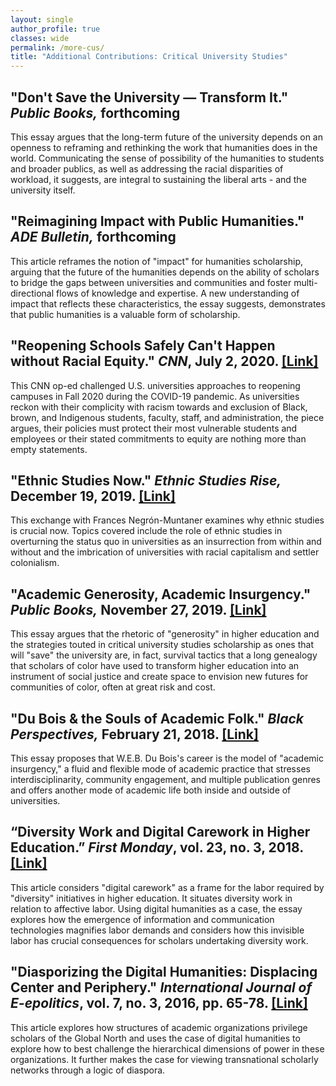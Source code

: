 ```yaml
---
layout: single
author_profile: true
classes: wide
permalink: /more-cus/
title: "Additional Contributions: Critical University Studies"
---
```


## **"Don't Save the University — Transform It." _Public Books,_ forthcoming**

This essay argues that the long-term future of the university depends on an openness to reframing and rethinking the work that humanities does in the world. Communicating the sense of possibility of the humanities to students and broader publics, as well as addressing the racial disparities of workload, it suggests, are integral to sustaining the liberal arts - and the university itself.

## **"Reimagining Impact with Public Humanities." _ADE Bulletin,_ forthcoming**

This article reframes the notion of "impact" for humanities scholarship, arguing that the future of the humanities depends on the ability of scholars to bridge the gaps between universities and communities and foster multi-directional flows of knowledge and expertise. A new understanding of impact that reflects these characteristics, the essay suggests, demonstrates that public humanities is a valuable form of scholarship.

## **"Reopening Schools Safely Can't Happen without Racial Equity." _CNN_, July 2, 2020. [[Link]](https://www.cnn.com/2020/07/02/opinions/covid-19-colleges-racial-equality-risam/index.html)**

This CNN op-ed challenged U.S. universities approaches to reopening campuses in Fall 2020 during the COVID-19 pandemic. As universities reckon with their complicity with racism towards and exclusion of Black, brown, and Indigenous students, faculty, staff, and administration, the piece argues, their policies must protect their most vulnerable students and employees or their stated commitments to equity are nothing more than empty statements.

## **"Ethnic Studies Now." _Ethnic Studies Rise,_ December 19, 2019. [[Link]](https://ethnicrise.github.io/roundtable/ethnic-studies-now/)**

This exchange with Frances Negrón-Muntaner examines why ethnic studies is crucial now. Topics covered include the role of ethnic studies in overturning the status quo in universities as an insurrection from within and without and the imbrication of universities with racial capitalism and settler colonialism.

## **"Academic Generosity, Academic Insurgency." _Public Books,_ November 27, 2019. [[Link]](https://www.publicbooks.org/academic-generosity-academic-insurgency/)**

This essay argues that the rhetoric of "generosity" in higher education and the strategies touted in critical university studies scholarship as ones that will "save" the university are, in fact, survival tactics that a long genealogy that scholars of color have used to transform higher education into an instrument of social justice and create space to envision new futures for communities of color, often at great risk and cost.

## **"Du Bois & the Souls of Academic Folk." _Black Perspectives,_ February 21, 2018. [[Link]](https://www.aaihs.org/w-e-b-du-bois-and-the-souls-of-academic-folk/)**

This essay proposes that W.E.B. Du Bois's career is the model of "academic insurgency," a fluid and flexible mode of academic practice that stresses interdisciplinarity, community engagement, and multiple publication genres and offers another mode of academic life both inside and outside of universities.

## **“Diversity Work and Digital Carework in Higher Education.” _First Monday_, vol. 23, no. 3, 2018. [[Link]](http://firstmonday.org/ojs/index.php/fm/article/view/8241)**

This article considers "digital carework" as a frame for the labor required by "diversity" initiatives in higher education. It situates diversity work in relation to affective labor. Using digital humanities as a case, the essay explores how the emergence of information and communication technologies magnifies labor demands and considers how this invisible labor has crucial consequences for scholars undertaking diversity work.

## **"Diasporizing the Digital Humanities: Displacing Center and Periphery." _International Journal of E-epolitics_, vol. 7, no. 3, 2016, pp. 65-78. [[Link]](https://dl.acm.org/doi/abs/10.4018/IJEP.2016070105)**

This article explores how structures of academic organizations privilege scholars of the Global North and uses the case of digital humanities to explore how to best challenge the hierarchical dimensions of power in these organizations. It further makes the case for viewing transnational scholarly networks through a logic of diaspora.
